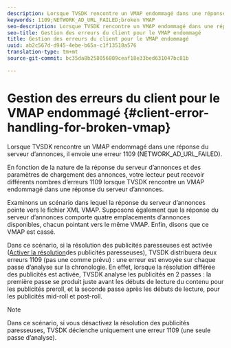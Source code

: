 ```yaml
---
description: Lorsque TVSDK rencontre un VMAP endommagé dans une réponse du serveur d’annonces, il envoie une erreur 1109 (NETWORK_AD_URL_FAILED).
keywords: 1109;NETWORK_AD_URL_FAILED;broken VMAP
seo-description: Lorsque TVSDK rencontre un VMAP endommagé dans une réponse du serveur d’annonces, il envoie une erreur 1109 (NETWORK_AD_URL_FAILED).
seo-title: Gestion des erreurs du client pour le VMAP endommagé
title: Gestion des erreurs du client pour le VMAP endommagé
uuid: ab2c567d-d945-4ebe-b65a-c1f13518a576
translation-type: tm+mt
source-git-commit: bc35da8b258056809ceaf18e33bed631047bc81b

---
```



# Gestion des erreurs du client pour le VMAP endommagé {#client-error-handling-for-broken-vmap}

Lorsque TVSDK rencontre un VMAP endommagé dans une réponse du serveur d’annonces, il envoie une erreur 1109 (NETWORK_AD_URL_FAILED).

En fonction de la nature de la réponse du serveur d’annonces et des paramètres de chargement des annonces, votre lecteur peut recevoir différents nombres d’erreurs 1109 lorsque TVSDK rencontre un VMAP endommagé dans une réponse du serveur d’annonces.

Examinons un scénario dans lequel la réponse du serveur d’annonces pointe vers le fichier XML VMAP. Supposons également que la réponse du serveur d’annonces comporte quatre emplacements d’annonces disponibles, chacun pointant vers le même VMAP. Enfin, disons que ce VMAP est cassé.

Dans ce scénario, si la résolution des publicités paresseuses est activée ([Activer la résolution](../../../../tvsdk-3x-android-prog/android-3x-advertising/ad-insertion/c-lazy-ad-resolving/t-enable-lazy-ad-resolving.md)des publicités paresseuses), TVSDK distribuera deux erreurs 1109 (pas une comme prévu) : une erreur est envoyée sur chaque passe d’analyse sur la chronologie. En effet, lorsque la résolution différée des publicités est activée, TVSDK analyse les publicités en 2 passes : la première passe se produit juste avant les débuts de lecture du contenu pour les publicités preroll, et la seconde passe après les débuts de lecture, pour les publicités mid-roll et post-roll.

>[!NOTE]
>
>Dans ce scénario, si vous désactivez la résolution des publicités paresseuses, TVSDK déclenche uniquement une erreur 1109 (une seule passe d’analyse).